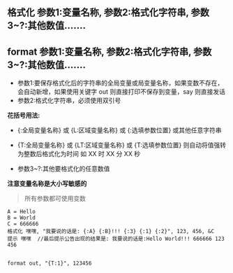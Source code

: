## 格式化 参数1:变量名称, 参数2:格式化字符串, 参数3~?:其他数值.......
## format 参数1:变量名称, 参数2:格式化字符串, 参数3~?:其他数值.......


- 参数1:要保存格式化后的字符串的全局变量或局变量名称，如果变数不存在，会自动新增，如果使用关键字 out 则直接打印不保存到变量，say 则直接发话
- 参数2:格式化字符串，必须使用双引号


**花括号用法:**

- {:全局变量名称} 或 {L:区域变量名称} 或 {:选填参数位置} 或其他任意字符串
- {T:全局变量名称} 或 {LT:区域变量名称} 或 {T:选填参数位置} 则自动将值强转为整数后格式化为时间 如 XX 时 XX 分 XX 秒


- 参数3~?:其他要格式化的任意数值

 **注意变量名称是大小写敏感的** 

> 所有参数都可使用变数

```
A = Hello
B = World
C = 666666 
格式化 嘿嘿, "我要说的话是: {:A} {:B}!!! {:3} {:1} {:2}", 123, 456, &C
提示 嘿嘿  //最后提示公告出现的结果是: 我要说的话是:Hello World!!! 666666 123 456


format out, "{T:1}", 123456

```